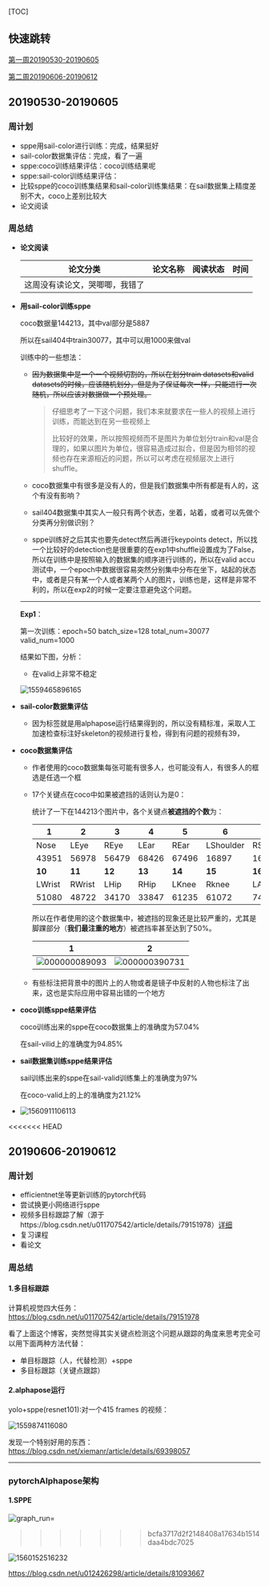 [TOC]

## 快速跳转

[第一周20190530-20190605](#第一周)

[第二周20190606-20190612](#第二周)



## <span id="第一周">20190530-20190605</span>

### 周计划

- sppe用sail-color进行训练：完成，结果挺好
- sail-color数据集评估：完成，看了一遍
- sppe:coco训练结果评估：coco训练结果呢
- sppe:sail-color训练结果评估：
- 比较sppe的coco训练集结果和sail-color训练集结果：在sail数据集上精度差别不大，coco上差别比较大
- 论文阅读

### 周总结

- **论文阅读**

  | 论文分类                       | 论文名称 | 阅读状态 | 时间 |
  | ------------------------------ | -------- | -------- | ---- |
  | 这周没有读论文，哭唧唧，我错了 |          |          |      |


* **用sail-color训练sppe**

  coco数据量144213，其中val部分是5887

  所以在sail404中train30077，其中可以用1000来做val

  训练中的一些想法：

  * ~~因为数据集中是一个一个视频切割的，所以在划分train datasets和valid datasets的时候，应该随机划分，但是为了保证每次一样，只能进行一次随机，所以应该对数据做一个预处理。~~

    >仔细思考了一下这个问题，我们本来就要求在一些人的视频上进行训练，而能达到在另一些视频上
    >
    >比较好的效果，所以按照视频而不是图片为单位划分train和val是合理的，如果以图片为单位，很容易造成过拟合，但是因为相邻的视频也存在来源相近的问题，所以可以考虑在视频层次上进行shuffle。

  * coco数据集中有很多是没有人的，但是我们数据集中所有都是有人的，这个有没有影响？

  * sail404数据集中其实人一般只有两个状态，坐着，站着，或者可以先做个分类再分别做识别？

  * sppe训练好之后其实也要先detect然后再进行keypoints detect，所以找一个比较好的detection也是很重要的在exp1中shuffle设置成为了False，所以在训练中是按照输入的数据集的顺序进行训练的，所以在valid accu测试中，一个epoch中数据很容易突然分别集中分布在坐下，站起的状态中，或者是只有某一个人或者某两个人的图片，训练也是，这样是非常不利的，所以在exp2的时候一定要注意避免这个问题。

  ****

  **Exp1**：

  第一次训练：epoch=50  batch_size=128  total_num=30077  valid_num=1000

  结果如下图，分析：

  * 在valid上非常不稳定

  ![1559465896165](201906工作记录.assets/1559465896165.png)

* **sail-color数据集评估**

  * 因为标签就是用alphapose运行结果得到的，所以没有精标准，采取人工加速检查标注好skeleton的视频进行复检，得到有问题的视频有39，

* **coco数据集评估**

  * 作者使用的coco数据集每张可能有很多人，也可能没有人，有很多人的框选是任选一个框

  * 17个关键点在coco中如果被遮挡的话则认为是0：

    统计了一下在144213个图片中，各个关键点**被遮挡的个数**为：

    | 1      | 2      | 3      | 4      | 5      | 6         | 7         | 8      | 9         |
    | ------ | ------ | ------ | ------ | ------ | --------- | --------- | ------ | --------- |
    | Nose   | LEye   | REye   | LEar   | REar   | LShoulder | RShoulder | LElbow | RElbow    |
    | 43951  | 56978  | 56479  | 68426  | 67496  | 16897     | 16658     | 42541  | 40907     |
    | **10** | **11** | **12** | **13** | **14** | **15**    | **16**    | **17** | **total** |
    | LWrist | RWrist | LHip   | RHip   | LKnee  | Rknee     | LAnkle    | RAnkle |           |
    | 51080  | 48722  | 34170  | 33847  | 61235  | 61072     | 74862     | 74841  | 144213    |
    
    所以在作者使用的这个数据集中，被遮挡的现象还是比较严重的，尤其是脚踝部分（**我们最注重的地方**）被遮挡率甚至达到了50%。
    
    | 1                                                       | 2                                                       |
    | ------------------------------------------------------- | ------------------------------------------------------- |
    | ![000000089093](201906工作记录.assets/000000089093.jpg) | ![000000390731](201906工作记录.assets/000000390731.jpg) |
  
  * 有些标注把背景中的图片上的人物或者是镜子中反射的人物也标注了出来，这也是实际应用中容易出错的一个地方

* **coco训练sppe结果评估**

  coco训练出来的sppe在coco数据集上的准确度为57.04%

  在sail-vilid上的准确度为94.85%

* **sail数据集训练sppe结果评估**

  sail训练出来的sppe在sail-valid训练集上的准确度为97%

  在coco-valid上的上的准确度为21.12%

* ![1560911106113](201906工作记录.assets/1560911106113.png)

<<<<<<< HEAD
## <span id="第二周">20190606-20190612</span>

### 周计划

- efficientnet坐等更新训练的pytorch代码
- 尝试换更小网络进行sppe
- 视频多目标跟踪了解（源于https://blog.csdn.net/u011707542/article/details/79151978）[详细](#多目标跟踪)
- 复习课程
- 看论文

### 周总结

#### 1.多目标跟踪

计算机视觉四大任务：https://blog.csdn.net/u011707542/article/details/79151978

看了上面这个博客，突然觉得其实关键点检测这个问题从跟踪的角度来思考完全可以用下面两种方法代替：

* 单目标跟踪（人，代替检测）+sppe
* 多目标跟踪（关键点跟踪）

#### 2.alphapose运行

yolo+sppe(resnet101):对一个415 frames 的视频：

![1559874116080](201906工作记录.assets/1559874116080.png)

发现一个特别好用的东西：https://blog.csdn.net/xiemanr/article/details/69398057

******
### pytorchAlphapose架构

#### 1.SPPE

![graph_run=](201906工作记录.assets/graph_run=.png)
>>>>>>> bcfa3717d2f2148408a17634b1514daa4bdc7025

![1560152516232](201906工作记录.assets/1560152516232.png)





https://blog.csdn.net/u012426298/article/details/81093667 